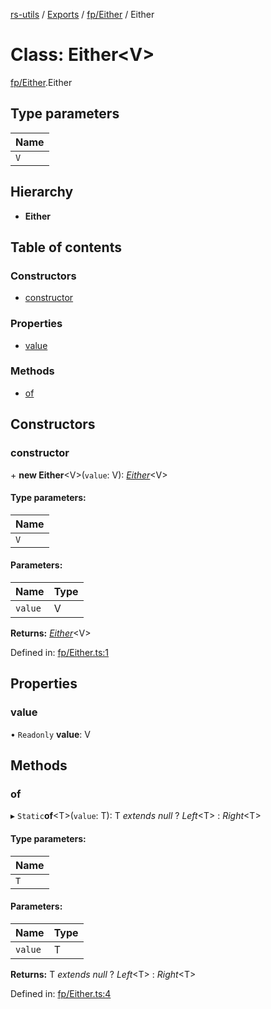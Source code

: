 [rs-utils](../../README.md) / [Exports](../../modules.md) / [fp/Either](../../modules/fp_either.md) / Either

# Class: Either<V\>

[fp/Either](../../modules/fp_either.md).Either

## Type parameters

Name |
------ |
`V` |

## Hierarchy

* **Either**

## Table of contents

### Constructors

- [constructor](either.either.md#constructor)

### Properties

- [value](either.either.md#value)

### Methods

- [of](either.either.md#of)

## Constructors

### constructor

\+ **new Either**<V\>(`value`: V): [*Either*](either.either.md)<V\>

#### Type parameters:

Name |
------ |
`V` |

#### Parameters:

Name | Type |
------ | ------ |
`value` | V |

**Returns:** [*Either*](either.either.md)<V\>

Defined in: [fp/Either.ts:1](https://github.com/HanZhaorz/rs-utils/blob/b14f015/src/fp/Either.ts#L1)

## Properties

### value

• `Readonly` **value**: V

## Methods

### of

▸ `Static`**of**<T\>(`value`: T): T *extends* *null* ? *Left*<T\> : *Right*<T\>

#### Type parameters:

Name |
------ |
`T` |

#### Parameters:

Name | Type |
------ | ------ |
`value` | T |

**Returns:** T *extends* *null* ? *Left*<T\> : *Right*<T\>

Defined in: [fp/Either.ts:4](https://github.com/HanZhaorz/rs-utils/blob/b14f015/src/fp/Either.ts#L4)
